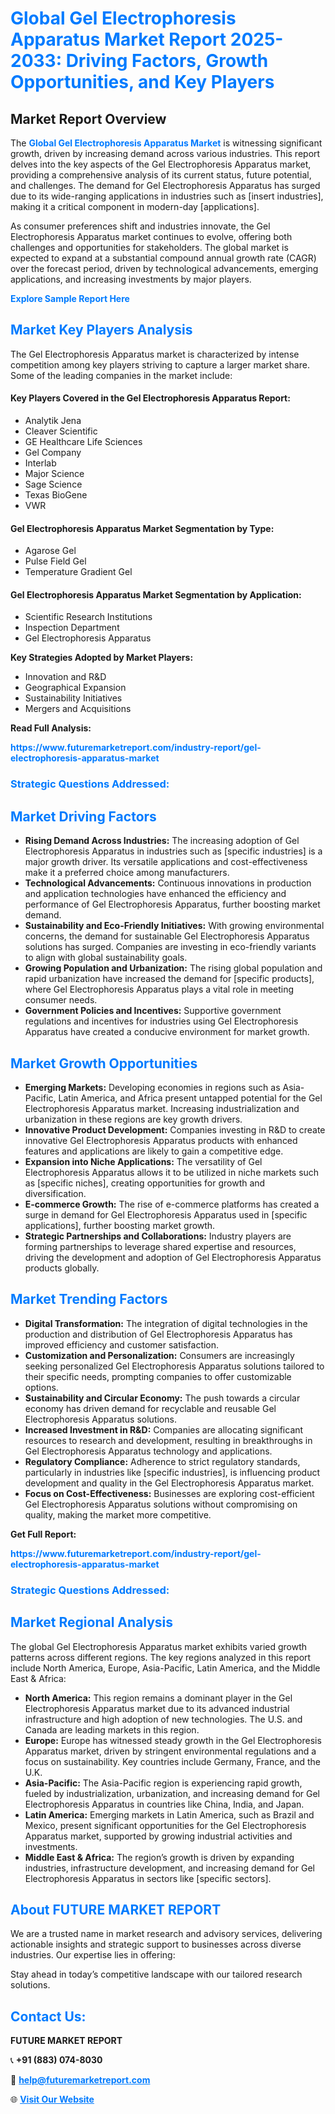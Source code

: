 <h1 style="color: #007BFF;">Global Gel Electrophoresis Apparatus Market Report 2025-2033: Driving Factors, Growth Opportunities, and Key Players</h1>

<section id="overview">
<h2>Market Report Overview</h2>
<p>The <a href="https://www.futuremarketreport.com/industry-report/gel-electrophoresis-apparatus-market" style="color: #007BFF; text-decoration: none;"><strong>Global Gel Electrophoresis Apparatus Market</strong></a> is witnessing significant growth, driven by increasing demand across various industries. This report delves into the key aspects of the Gel Electrophoresis Apparatus market, providing a comprehensive analysis of its current status, future potential, and challenges. The demand for Gel Electrophoresis Apparatus has surged due to its wide-ranging applications in industries such as [insert industries], making it a critical component in modern-day [applications].</p>
<p>As consumer preferences shift and industries innovate, the Gel Electrophoresis Apparatus market continues to evolve, offering both challenges and opportunities for stakeholders. The global market is expected to expand at a substantial compound annual growth rate (CAGR) over the forecast period, driven by technological advancements, emerging applications, and increasing investments by major players.</p>
</section>

<section id="overview">
<p><a href="https://www.futuremarketreport.com/request-sample/reportId=113140" style="color: #007BFF; text-decoration: none;"><strong>Explore Sample Report Here</strong></a></p>
</section>

<section id="key-players">
<h2 style="color: #007BFF;">Market Key Players Analysis</h2>
<p>The Gel Electrophoresis Apparatus market is characterized by intense competition among key players striving to capture a larger market share. Some of the leading companies in the market include:</p>
<h4>Key Players Covered in the Gel Electrophoresis Apparatus Report:</h4>
<ul><li>Analytik Jena</li><li>Cleaver Scientific</li><li>GE Healthcare Life Sciences</li><li>Gel Company</li><li>Interlab</li><li>Major Science</li><li>Sage Science</li><li>Texas BioGene</li><li>VWR</li></ul>
<h4>Gel Electrophoresis Apparatus Market Segmentation by Type:</h4>
<ul><li>Agarose Gel</li><li>Pulse Field Gel</li><li>Temperature Gradient Gel</li></ul>

<h4>Gel Electrophoresis Apparatus Market Segmentation by Application:</h4>
<ul><li>Scientific Research Institutions</li><li>Inspection Department</li><li>Gel Electrophoresis Apparatus</li></ul>
<p><strong>Key Strategies Adopted by Market Players:</strong></p>
<ul>
<li>Innovation and R&D</li>
<li>Geographical Expansion</li>
<li>Sustainability Initiatives</li>
<li>Mergers and Acquisitions</li>
</ul>
</section>

<section>
<p><strong>Read Full Analysis: </strong></p><a href="https://www.futuremarketreport.com/industry-report/gel-electrophoresis-apparatus-market" style="color: #007BFF; text-decoration: none;"><strong>https://www.futuremarketreport.com/industry-report/gel-electrophoresis-apparatus-market</strong></a>
<h3 style="color: #007BFF;">Strategic Questions Addressed:</h3>
</section>

<section id="driving-factors">
<h2 style="color: #007BFF;">Market Driving Factors</h2>
<ul>
<li><strong>Rising Demand Across Industries:</strong> The increasing adoption of Gel Electrophoresis Apparatus in industries such as [specific industries] is a major growth driver. Its versatile applications and cost-effectiveness make it a preferred choice among manufacturers.</li>
<li><strong>Technological Advancements:</strong> Continuous innovations in production and application technologies have enhanced the efficiency and performance of Gel Electrophoresis Apparatus, further boosting market demand.</li>
<li><strong>Sustainability and Eco-Friendly Initiatives:</strong> With growing environmental concerns, the demand for sustainable Gel Electrophoresis Apparatus solutions has surged. Companies are investing in eco-friendly variants to align with global sustainability goals.</li>
<li><strong>Growing Population and Urbanization:</strong> The rising global population and rapid urbanization have increased the demand for [specific products], where Gel Electrophoresis Apparatus plays a vital role in meeting consumer needs.</li>
<li><strong>Government Policies and Incentives:</strong> Supportive government regulations and incentives for industries using Gel Electrophoresis Apparatus have created a conducive environment for market growth.</li>
</ul>
</section>

<section id="growth-opportunities">
<h2 style="color: #007BFF;">Market Growth Opportunities</h2>
<ul>
<li><strong>Emerging Markets:</strong> Developing economies in regions such as Asia-Pacific, Latin America, and Africa present untapped potential for the Gel Electrophoresis Apparatus market. Increasing industrialization and urbanization in these regions are key growth drivers.</li>
<li><strong>Innovative Product Development:</strong> Companies investing in R&D to create innovative Gel Electrophoresis Apparatus products with enhanced features and applications are likely to gain a competitive edge.</li>
<li><strong>Expansion into Niche Applications:</strong> The versatility of Gel Electrophoresis Apparatus allows it to be utilized in niche markets such as [specific niches], creating opportunities for growth and diversification.</li>
<li><strong>E-commerce Growth:</strong> The rise of e-commerce platforms has created a surge in demand for Gel Electrophoresis Apparatus used in [specific applications], further boosting market growth.</li>
<li><strong>Strategic Partnerships and Collaborations:</strong> Industry players are forming partnerships to leverage shared expertise and resources, driving the development and adoption of Gel Electrophoresis Apparatus products globally.</li>
</ul>
</section>

<section id="trending-factors">
<h2 style="color: #007BFF;">Market Trending Factors</h2>
<ul>
<li><strong>Digital Transformation:</strong> The integration of digital technologies in the production and distribution of Gel Electrophoresis Apparatus has improved efficiency and customer satisfaction.</li>
<li><strong>Customization and Personalization:</strong> Consumers are increasingly seeking personalized Gel Electrophoresis Apparatus solutions tailored to their specific needs, prompting companies to offer customizable options.</li>
<li><strong>Sustainability and Circular Economy:</strong> The push towards a circular economy has driven demand for recyclable and reusable Gel Electrophoresis Apparatus solutions.</li>
<li><strong>Increased Investment in R&D:</strong> Companies are allocating significant resources to research and development, resulting in breakthroughs in Gel Electrophoresis Apparatus technology and applications.</li>
<li><strong>Regulatory Compliance:</strong> Adherence to strict regulatory standards, particularly in industries like [specific industries], is influencing product development and quality in the Gel Electrophoresis Apparatus market.</li>
<li><strong>Focus on Cost-Effectiveness:</strong> Businesses are exploring cost-efficient Gel Electrophoresis Apparatus solutions without compromising on quality, making the market more competitive.</li>
</ul>
</section>

<section>
<p><strong>Get Full Report: </strong></p><a href="https://www.futuremarketreport.com/industry-report/gel-electrophoresis-apparatus-market" style="color: #007BFF; text-decoration: none;"><strong>https://www.futuremarketreport.com/industry-report/gel-electrophoresis-apparatus-market</strong></a>
<h3 style="color: #007BFF;">Strategic Questions Addressed:</h3>
</section>


<section id="regional-analysis">
<h2 style="color: #007BFF;">Market Regional Analysis</h2>
<p>The global Gel Electrophoresis Apparatus market exhibits varied growth patterns across different regions. The key regions analyzed in this report include North America, Europe, Asia-Pacific, Latin America, and the Middle East & Africa:</p>
<ul>
<li><strong>North America:</strong> This region remains a dominant player in the Gel Electrophoresis Apparatus market due to its advanced industrial infrastructure and high adoption of new technologies. The U.S. and Canada are leading markets in this region.</li>
<li><strong>Europe:</strong> Europe has witnessed steady growth in the Gel Electrophoresis Apparatus market, driven by stringent environmental regulations and a focus on sustainability. Key countries include Germany, France, and the U.K.</li>
<li><strong>Asia-Pacific:</strong> The Asia-Pacific region is experiencing rapid growth, fueled by industrialization, urbanization, and increasing demand for Gel Electrophoresis Apparatus in countries like China, India, and Japan.</li>
<li><strong>Latin America:</strong> Emerging markets in Latin America, such as Brazil and Mexico, present significant opportunities for the Gel Electrophoresis Apparatus market, supported by growing industrial activities and investments.</li>
<li><strong>Middle East & Africa:</strong> The region’s growth is driven by expanding industries, infrastructure development, and increasing demand for Gel Electrophoresis Apparatus in sectors like [specific sectors].</li>
</ul>
</section>

<footer>
<h2 style="color: #007BFF;">About FUTURE MARKET REPORT</h2>
<p>We are a trusted name in market research and advisory services, delivering actionable insights and strategic support to businesses across diverse industries. Our expertise lies in offering:</p>

<p>Stay ahead in today’s competitive landscape with our tailored research solutions.</p>

<h2 style="color: #007BFF;">Contact Us:</h2>
<p><strong>FUTURE MARKET REPORT</strong></p>
<p>📞 <strong>+91 (883) 074-8030</strong></p>
<p>📧 <strong><a href="mailto:help@futuremarketreport.com" style="color: #007BFF;">help@futuremarketreport.com</a></strong></p>
<p>🌐 <strong><a href="https://www.futuremarketreport.com/" style="color: #007BFF;">Visit Our Website</a></strong></p>
</footer>